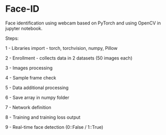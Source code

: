 # Face-ID

Face identification using webcam based on PyTorch and using OpenCV in jupyter notebook.

Steps:

1 - Libraries import - torch, torchvision, numpy, Pillow

2 - Enrollment - collects data in 2 datasets (50 images each)

3 - Images processing

4 - Sample frame check

5 - Data additional processing

6 - Save array in numpy folder

7 - Network definition

8 - Training and training loss output

9 - Real-time face detection (0::False / 1::True)
